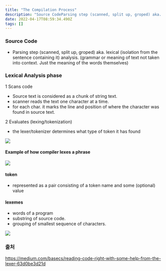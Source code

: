 ```yaml
---
title: "The Compilation Process"
description: "Source CodeParsing step (scanned, split up, groped) aka. lexical (isolation from the sentence containing it) analysis. (grammar or meaning of text not"
date: 2022-04-17T08:59:34.490Z
tags: []
---
```

### Source Code
- Parsing step (scanned, split up, groped) aka. lexical (isolation from the sentence containing it) analysis. (grammar or meaning of text not taken into context. Just the meaning of the words themselves)

### Lexical Analysis phase
1 Scans code
- Source text is considered as a chunk of string text.
- scanner reads the text one character at a time. 
- for each char. it marks the line and position of where the character was found in source text.

2 Evaluates (lexing/tokenization)
- the lexer/tokenizer determines what type of token it has found

![](/images/2ef986fd-f2a7-4c93-bc76-8ae5ee1cfede-image.png)

#### Example of how compiler lexes a phrase

![](/images/6428eba8-c633-4817-9c45-b5ee431e90c7-image.png)

#### token
- represented as a pair consisting of a token name and some (optional) value

#### lexemes
- words of a program
- substring of source code.
- grouping of smallest sequence of characters.

![](/images/a63d1d8f-8a04-4a68-8e29-d496e83de04a-image.png)


### 출처
https://medium.com/basecs/reading-code-right-with-some-help-from-the-lexer-63d0be3d21d
